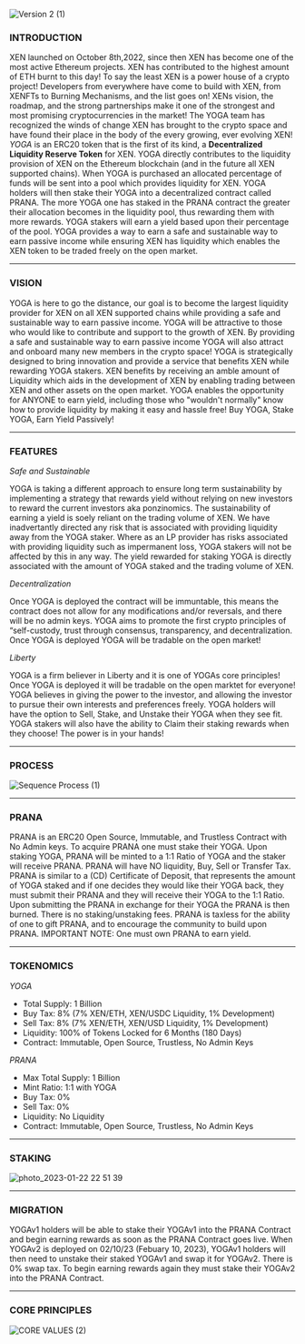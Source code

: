 ![Version 2 (1)](https://user-images.githubusercontent.com/122698385/213970043-68768e24-3a2f-4b77-8774-51e956b41e12.png)
### INTRODUCTION

XEN launched on October 8th,2022, since then XEN has become one of the most active Ethereum projects. XEN has contributed to the highest amount of ETH burnt to this day! To say the least XEN is a power house of a crypto project! Developers from everywhere have come to build with XEN, from XENFTs to Burning Mechanisms, and the list goes on! XENs vision, the roadmap, and the strong partnerships make it one of the strongest and most promising cryptocurrencies in the market! The YOGA team has recognized the winds of change XEN has brought to the crypto space and have found their place in the body of the every growing, ever evolving XEN! *YOGA* is an ERC20 token that is the first of its kind, a **Decentralized Liquidity Reserve Token** for XEN. YOGA directly contributes to the liquidity provision of XEN on the Ethereum blockchain (and in the future all XEN supported chains). When YOGA is purchased an allocated percentage of funds will be sent into a pool which provides liquidity for XEN. YOGA holders will then stake their YOGA into a decentralized contract called PRANA. The more YOGA one has staked in the PRANA contract the greater their allocation becomes in the liquidity pool, thus rewarding them with more rewards. YOGA stakers will earn a yield based upon their percentage of the pool. YOGA provides a way to earn a safe and sustainable way to earn passive income while ensuring XEN has liquidity which enables the XEN token to be traded freely on the open market.

---
### VISION

YOGA is here to go the distance, our goal is to become the largest liquidity provider for XEN on all XEN supported chains while providing a safe and sustainable way to earn passive income. YOGA will be attractive to those who would like to contribute and support to the growth of XEN. By providing a safe and sustainable way to earn passive income YOGA will also attract and onboard many new members in the crypto space! YOGA is strategically designed to bring innovation and provide a service that benefits XEN while rewarding YOGA stakers. XEN benefits by receiving an amble amount of Liquidity which aids in the development of XEN by enabling trading between XEN and other assets on the open market. YOGA enables the opportunity for ANYONE to earn yield, including those who "wouldn't normally" know how to provide liquidity by making it easy and hassle free! Buy YOGA, Stake YOGA, Earn Yield Passively! 

---
### FEATURES

*Safe and Sustainable*

YOGA is taking a different approach to ensure long term sustainability by implementing a strategy that rewards yield without relying on new investors to reward the current investors aka ponzinomics. The sustainability of earning a yield is soely reliant on the trading volume of XEN. We have inadvertantly directed any risk that is associated with providing liquidity away from the YOGA staker. Where as an LP provider has risks associated with providing liquidity such as impermanent loss, YOGA stakers will not be affected by this in any way. The yield rewarded for staking YOGA is directly associated with the amount of YOGA staked and the trading volume of XEN. 

*Decentralization*

Once YOGA is deployed the contract will be immuntable, this means the contract does not allow for any modifications and/or reversals, and there will be no admin keys. YOGA aims to promote the first crypto principles of “self-custody, trust through consensus, transparency, and decentralization. Once YOGA is deployed YOGA will be tradable on the open market! 

*Liberty*

YOGA is a firm believer in Liberty and it is one of YOGAs core principles! Once YOGA is deployed it will be tradable on the open marktet for everyone! YOGA believes in giving the power to the investor, and allowing the investor to pursue their own interests and preferences freely. YOGA holders will have the option to Sell, Stake, and Unstake their YOGA when they see fit. YOGA stakers will also have the ability to Claim their staking rewards when they choose! The power is in your hands!

---
### PROCESS

![Sequence Process (1)](https://user-images.githubusercontent.com/122698385/213890466-e1263428-84ce-4dd4-9b60-add71df0731e.png)

---
### PRANA

PRANA is an ERC20 Open Source, Immutable, and Trustless Contract with No Admin keys. To acquire PRANA one must stake their YOGA. Upon staking YOGA, PRANA will be minted to a 1:1 Ratio of YOGA and the staker will receive PRANA. PRANA will have NO liquidity, Buy, Sell or Transfer Tax. PRANA is similar to a (CD) Certificate of Deposit, that represents the amount of YOGA staked and if one decides they would like their YOGA back, they must submit their PRANA and they will receive their YOGA to the 1:1 Ratio. Upon submitting the PRANA in exchange for their YOGA the PRANA is then burned. There is no staking/unstaking fees. PRANA is taxless for the ability of one to gift PRANA, and to encourage the community to build upon PRANA. IMPORTANT NOTE: One must own PRANA to earn yield. 

---
### TOKENOMICS

*YOGA* 
- Total Supply: 1 Billion
- Buy Tax: 8% (7% XEN/ETH, XEN/USDC Liquidity, 1% Development)
- Sell Tax: 8% (7% XEN/ETH, XEN/USD Liquidity, 1% Development)
- Liquidity: 100% of Tokens Locked for 6 Months (180 Days)
- Contract: Immutable, Open Source, Trustless, No Admin Keys

*PRANA*
- Max Total Supply: 1 Billion 
- Mint Ratio: 1:1 with YOGA
- Buy Tax: 0%
- Sell Tax: 0%
- Liquidity: No Liquidity
- Contract: Immutable, Open Source, Trustless, No Admin Keys

---
### STAKING

![photo_2023-01-22 22 51 39](https://user-images.githubusercontent.com/122698385/213967995-7039b9f6-0045-4fae-8e0a-a5c88b549858.jpeg)

---
### MIGRATION

YOGAv1 holders will be able to stake their YOGAv1 into the PRANA Contract and begin earning rewards as soon as the PRANA Contract goes live. When YOGAv2 is deployed on 02/10/23 (Febuary 10, 2023), YOGAv1 holders will then need to unstake their staked YOGAv1 and swap it for YOGAv2. There is 0% swap tax. To begin earning rewards again they must stake their YOGAv2 into the PRANA Contract. 

---
### CORE PRINCIPLES

![CORE VALUES (2)](https://user-images.githubusercontent.com/122698385/213969057-58d2bf02-2f9f-4f8e-85ca-a7053a85bafe.png)
